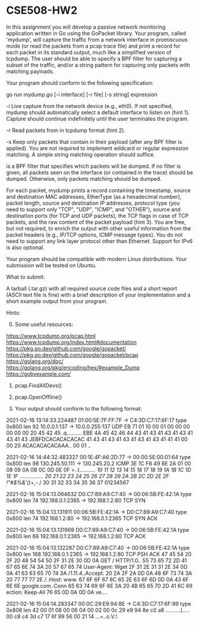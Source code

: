# CSE508-HW2
In this assignment you will develop a passive network monitoring application
written in Go using the GoPacket library. Your program, called 'mydump', will
capture the traffic from a network interface in promiscuous mode (or read the
packets from a pcap trace file) and print a record for each packet in its
standard output, much like a simplified version of tcpdump. The user should be
able to specify a BPF filter for capturing a subset of the traffic, and/or a
string pattern for capturing only packets with matching payloads.

Your program should conform to the following specification:

go run mydump.go [-i interface] [-r file] [-s string] expression

-i  Live capture from the network device <interface> (e.g., eth0). If not
    specified, mydump should automatically select a default interface to
    listen on (hint 1). Capture should continue indefinitely until the user
    terminates the program.

-r  Read packets from <file> in tcpdump format (hint 2).

-s  Keep only packets that contain <string> in their payload (after any BPF
    filter is applied). You are not required to implement wildcard or regular
    expression matching. A simple string matching operation should suffice.

<expression> is a BPF filter that specifies which packets will be dumped. If
no filter is given, all packets seen on the interface (or contained in the
trace) should be dumped. Otherwise, only packets matching <expression> should
be dumped.

For each packet, mydump prints a record containing the timestamp, source and
destination MAC addresses, EtherType (as a hexadecimal number), packet length,
source and destination IP addresses, protocol type (you need to support only
"TCP", "UDP", "ICMP", and "OTHER"), source and destination ports (for TCP and
UDP packets), the TCP flags in case of TCP packets, and the raw content of the
packet payload (hint 3). You are free, but not required, to enrich the output
with other useful information from the packet headers (e.g., IP/TCP options,
ICMP message types). You do not need to support any link layer protocol other
than Ethernet. Support for IPv6 is also optional.

Your program should be compatible with modern Linux distributions. Your
submission will be tested on Ubuntu.


What to submit:

A tarball (.tar.gz) with all required source code files and a short report
(ASCII text file is fine) with a brief description of your implementation and
a short example output from your program.


Hints:

0. Some useful resources:

https://www.tcpdump.org/pcap.html
https://www.tcpdump.org/index.html#documentation
https://pkg.go.dev/github.com/google/gopacket/
https://pkg.go.dev/github.com/google/gopacket/pcap
https://golang.org/doc/
https://golang.org/pkg/encoding/hex/#example_Dump
https://gobyexample.com/

1. pcap.FindAllDevs()

2. pcap.OpenOffline()

3. Your output should conform to the following format:

2021-02-16 13:14:33.224487 01:00:5E:7F:FF:7F -> C4:3D:C7:17:6F:17 type 0x800 len 92
10.0.0.1:137 -> 10.0.0.255:137 UDP
EB 71 01 10 00 01 00 00 00 00 00 00 20 45 42 45  .q.......... EBE
4A 45 42 46 44 43 41 43 41 43 41 43 41 43 41 43  JEBFDCACACACACAC
41 43 41 43 41 43 41 43 41 43 41 41 41 00 00 20  ACACACACACAAA..
00 01                                            ..

2021-02-16 14:44:32.483327 00:1E:4F:A6:2D:77 -> 00:00:5E:00:01:64 type 0x800 len 98
130.245.50.111 -> 130.245.20.2 ICMP
3E 1C F8 49 8E 2A 01 00 08 09 0A 0B 0C 0D 0E 0F  >..I.*..........
10 11 12 13 14 15 16 17 18 19 1A 1B 1C 1D 1E 1F  ................
20 21 22 23 24 25 26 27 28 29 2A 2B 2C 2D 2E 2F   !"#$%&'()*+,-./
30 31 32 33 34 35 36 37                          01234567

2021-02-16 15:04:13.064632 D0:C7:89:A9:C7:40 -> 00:06:5B:FE:42:1A type 0x800 len 74
192.168.0.1:2365 -> 192.168.1.2:80 TCP SYN

2021-02-16 15:04:13.131911 00:06:5B:FE:42:1A -> D0:C7:89:A9:C7:40 type 0x800 len 74
192.168.1.2:80 -> 192.168.0.1:2365 TCP SYN ACK

2021-02-16 15:04:13.131969 D0:C7:89:A9:C7:40 -> 00:06:5B:FE:42:1A type 0x800 len 66
192.168.0.1:2365 -> 192.168.1.2:80 TCP ACK

2021-02-16 15:04:13.132287 D0:C7:89:A9:C7:40 -> 00:06:5B:FE:42:1A type 0x800 len 168
192.168.0.1:2365 -> 192.168.1.2:80 TCP PSH ACK
47 45 54 20 2F 20 48 54 54 50 2F 31 2E 30 0D 0A  GET / HTTP/1.0..
55 73 65 72 2D 41 67 65 6E 74 3A 20 57 67 65 74  User-Agent: Wget
2F 31 2E 31 31 2E 34 0D 0A 41 63 63 65 70 74 3A  /1.11.4..Accept:
20 2A 2F 2A 0D 0A 48 6F 73 74 3A 20 77 77 77 2E   */*..Host: www.
67 6F 6F 67 6C 65 2E 63 6F 6D 0D 0A 43 6F 6E 6E  google.com..Conn
65 63 74 69 6F 6E 3A 20 4B 65 65 70 2D 41 6C 69  ection: Keep-Ali
76 65 0D 0A 0D 0A                                ve....

2021-02-16 15:04:14.283347 00:0C:29:E9:94:8E -> C4:3D:C7:17:6F:99 type 0x806 len 42
00 01 08 00 06 04 00 02 00 0c 29 e9 94 8e c0 a8  ..........).....
00 c8 c4 3d c7 17 6f 99 56 00 21 14              ...=..o.V.!.
